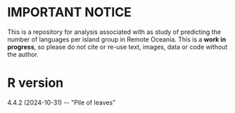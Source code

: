# IMPORTANT NOTICE

This is a repository for analysis associated with as study of predicting the number of languages per island group in Remote Oceania. This is a **work in progress**, so please do not cite or re-use text, images, data or code without the author.

# R version

4.4.2 (2024-10-31) -- "Pile of leaves"
